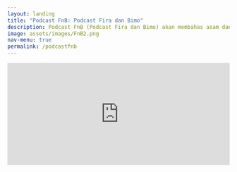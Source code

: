 ```yaml
---
layout: landing
title: "Podcast FnB: Podcast Fira dan Bimo"
description: Podcast FnB (Podcast Fira dan Bimo) akan membahas asam dan garam kehidupan dari sudut pandang yang lain ditambah sedikit bumbu psikologi. Stay tune! Connect with us on IG @squilliams @zhafirahfarina
image: assets/images/FnB2.png
nav-menu: true
permalink: /podcastfnb
---
```

<div id="main">
<section id="one">
	<div class="inner">
		<p><iframe src="https://open.spotify.com/embed-podcast/show/24vjcmyKfyhTJ6eyIO1d1R" width="100%" height="232" frameborder="0" allowtransparency="true" allow="encrypted-media"></iframe></p>
	</div>
</section>

</div>